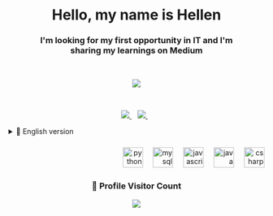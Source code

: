 <h1 align='center'> Hello, my name is Hellen </h1>

<h3 align='center'>I'm looking for my first opportunity in IT and I'm<br>
sharing my learnings on Medium</h3>
<br>
<p align='center'>
  
  <img  src="https://github-readme-stats.vercel.app/api/top-langs/?username=hellen-silvaa&layout=compact&theme=radical&langs_count=8">
  
</p>
<br>
<p align='center'>
  
  <a href="https://www.linkedin.com/in/hellen-silva-/">
    <img src="https://img.shields.io/badge/linkedin-%230077B5.svg?&style=for-the-badge&logo=linkedin&logoColor=white" />
  </a>&nbsp;&nbsp;
    <a href="">
    <img src="https://img.shields.io/badge/Medium-12100E?style=for-the-badge&logo=medium&logoColor=white" />        
  </a>&nbsp;&nbsp;

  
</p>
                                                                                                                         
<details>   
<summary>📃 English version </summary>
<br>
  
## Formação

- 📖 **Software Engineering**\
📆 2024 - 2027\
📍 **FIAP** - São Paulo, Brasil
                                                                                                                                     
- 📖 **Data Science**\
📆 2024 - 202!\
📍 **...** - São Paulo, Brasil                                                                                                                                   
                                                                                                                                     
- 📖 **Mechatronics Technician**\
📆 2022 - 2024\
📍 **Senai Anchieta** - São Paulo, Brasil
                                                                                                                                     

</details>


###

<div align="right">
  <img src="https://cdn.jsdelivr.net/gh/devicons/devicon/icons/python/python-original.svg" height="40" alt="python logo"  />
  <img width="12" />
  <img src="https://cdn.jsdelivr.net/gh/devicons/devicon/icons/mysql/mysql-original.svg" height="40" alt="mysql logo"  />
  <img width="12" />
  <img src="https://cdn.jsdelivr.net/gh/devicons/devicon/icons/javascript/javascript-original.svg" height="40" alt="javascript logo"  />
  <img width="12" />
  <img src="https://skillicons.dev/icons?i=java" height="40" alt="java logo"  />
  <img width="12" />
  <img src="https://cdn.simpleicons.org/csharp/239120" height="40" alt="csharp logo"  />
</div>


<div align=center>
  <h3><b>📍 Profile Visitor Count</b></h3>
</div>
    
<p align="center" >   
  <img src="https://profile-counter.glitch.me/{hellen-silvaa}/count.svg" />  
</p>
